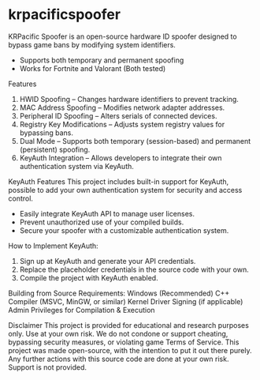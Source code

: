 # krpacificspoofer
KRPacific Spoofer is an open-source hardware ID spoofer designed to bypass game bans by modifying system identifiers. 

- Supports both temporary and permanent spoofing
- Works for Fortnite and Valorant (Both tested)

Features
1. HWID Spoofing – Changes hardware identifiers to prevent tracking.
2. MAC Address Spoofing – Modifies network adapter addresses.
3. Peripheral ID Spoofing – Alters serials of connected devices.
4. Registry Key Modifications – Adjusts system registry values for bypassing bans.
5. Dual Mode – Supports both temporary (session-based) and permanent (persistent) spoofing.
5. KeyAuth Integration – Allows developers to integrate their own authentication system via KeyAuth.

KeyAuth Features
This project includes built-in support for KeyAuth, possible to add your own authentication system for security and access control.

- Easily integrate KeyAuth API to manage user licenses.
- Prevent unauthorized use of your compiled builds.
- Secure your spoofer with a customizable authentication system.

How to Implement KeyAuth:
1. Sign up at KeyAuth and generate your API credentials.
2. Replace the placeholder credentials in the source code with your own.
3. Compile the project with KeyAuth enabled.

Building from Source
Requirements:
Windows (Recommended)
C++ Compiler (MSVC, MinGW, or similar)
Kernel Driver Signing (if applicable)
Admin Privileges for Compilation & Execution


Disclaimer
This project is provided for educational and research purposes only. Use at your own risk. We do not condone or support cheating, bypassing security measures, or violating game Terms of Service.
This project was made open-source, with the intention to put it out there purely. Any further actions with this source code are done at your own risk. Support is not provided.

